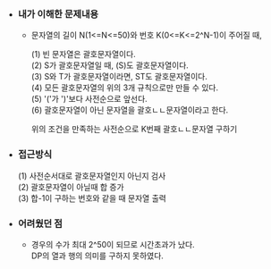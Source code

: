 - ### 내가 이해한 문제내용  
  - 문자열의 길이 N(1<=N<=50)와 번호 K(0<=K<=2^N-1)이 주어질 때,  
       
    (1) 빈 문자열은 괄호문자열이다.  
    (2) S가 괄호문자열일 때, (S)도 괄호문자열이다.  
    (3) S와 T가 괄호문자열이라면, ST도 괄호문자열이다.  
    (4) 모든 괄호문자열의 위의 3개 규칙으로만 만들 수 있다.  
    (5) '('가 ')'보다 사전순으로 앞선다.    
    (6) 괄호문자열이 아닌 문자열을 괄호ㄴㄴ문자열이라고 한다.  
      
    위의 조건을 만족하는 사전순으로 K번째 괄호ㄴㄴ문자열 구하기  
    
- ### 접근방식  
  (1) 사전순서대로 괄호문자열인지 아닌지 검사  
  (2) 괄호문자열이 아닐때 합 증가  
  (3) 합-1이 구하는 번호와 같을 때 문자열 출력  

- ### 어려웠던 점  
  - 경우의 수가 최대 2^50이 되므로 시간초과가 났다.  
    DP의 열과 행의 의미를 구하지 못하였다.  
    

